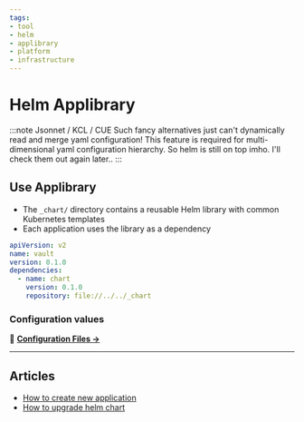 ```yaml
---
tags:
- tool
- helm
- applibrary
- platform
- infrastructure
---
```


# Helm Applibrary

:::note Jsonnet / KCL / CUE
Such fancy alternatives just can't dynamically read and merge yaml configuration! This feature is required for multi-dimensional yaml configuration hierarchy. So helm is still on top imho. I'll check them out again later..
:::

## Use Applibrary

* The `_chart/` directory contains a reusable Helm library with common Kubernetes templates
* Each application uses the library as a dependency

```yaml title="Chart.yaml"
apiVersion: v2
name: vault
version: 0.1.0
dependencies:
  - name: chart
    version: 0.1.0
    repository: file://../../_chart
```

### Configuration values

📖 **[Configuration Files →](articles/config)**

---

## Articles

* [How to create new application](./articles/how-to-create-new-aplication.md)
* [How to upgrade helm chart](./articles/how-to-upgrade-helm-chart.md)
